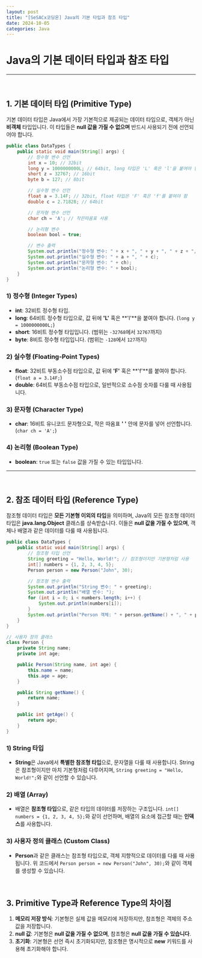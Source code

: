 ```yaml
---
layout: post  
title: "[SeSACx코딩온] Java의 기본 타입과 참조 타입"  
date: 2024-10-05 
categories: Java
---
```


# Java의 기본 데이터 타입과 참조 타입

<hr>
<br>

## 1. 기본 데이터 타입 (Primitive Type)

기본 데이터 타입은 Java에서 가장 기본적으로 제공되는 데이터 타입으로, 객체가 아닌 **비객체** 타입입니다. 이 타입들은 **null 값을 가질 수 없으며** 반드시 사용되기 전에 선언되어야 합니다.

```java
public class DataTypes {
    public static void main(String[] args) {
        // 정수형 변수 선언
        int x = 10; // 32bit
        long y = 1000000000L; // 64bit, long 타입은 'L' 혹은 'l'을 붙여야 함
        short z = 32767; // 16bit
        byte b = 127; // 8bit

        // 실수형 변수 선언
        float a = 3.14F; // 32bit, float 타입은 'F' 혹은 'f'를 붙여야 함
        double c = 2.71828; // 64bit

        // 문자형 변수 선언
        char ch = 'A'; // 작은따옴표 사용

        // 논리형 변수
        boolean bool = true;

        // 변수 출력
        System.out.println("정수형 변수: " + x + ", " + y + ", " + z + ", " + b);
        System.out.println("실수형 변수: " + a + ", " + c);
        System.out.println("문자형 변수: " + ch);
        System.out.println("논리형 변수: " + bool);
    }
}
```

### 1) 정수형 (Integer Types)
- **int**: 32비트 정수형 타입.
- **long**: 64비트 정수형 타입으로, 값 뒤에 **'L'** 혹은 **'l'**을 붙여야 합니다. (`long y = 1000000000L;`)
- **short**: 16비트 정수형 타입입니다. (범위는 `-32768`에서 `32767`까지)
- **byte**: 8비트 정수형 타입입니다. (범위는 `-128`에서 `127`까지)

### 2) 실수형 (Floating-Point Types)
- **float**: 32비트 부동소수점 타입으로, 값 뒤에 **'F'** 혹은 **'f'**를 붙여야 합니다. (`float a = 3.14F;`)
- **double**: 64비트 부동소수점 타입으로, 일반적으로 소수점 숫자를 다룰 때 사용됩니다.

### 3) 문자형 (Character Type)
- **char**: 16비트 유니코드 문자형으로, 작은 따옴표 **' '** 안에 문자를 넣어 선언합니다. (`char ch = 'A';`)

### 4) 논리형 (Boolean Type)
- **boolean**: `true` 또는 `false` 값을 가질 수 있는 타입입니다.

<hr>
<br>

## 2. 참조 데이터 타입 (Reference Type)

참조형 데이터 타입은 **모든 기본형 이외의 타입**을 의미하며, Java의 모든 참조형 데이터 타입은 **java.lang.Object** 클래스를 상속받습니다. 이들은 **null 값을 가질 수 있으며**, 객체나 배열과 같은 데이터를 다룰 때 사용됩니다.

```java
public class DataTypes {
    public static void main(String[] args) {
        // 참조형 타입 선언
        String greeting = "Hello, World!"; // 참조형이지만 기본형처럼 사용
        int[] numbers = {1, 2, 3, 4, 5};
        Person person = new Person("John", 30);

        // 참조형 변수 출력
        System.out.println("String 변수: " + greeting);
        System.out.println("배열 변수: ");
        for (int i = 0; i < numbers.length; i++) {
            System.out.println(numbers[i]);
        }
        System.out.println("Person 객체: " + person.getName() + ", " + person.getAge());
    }
}

// 사용자 정의 클래스
class Person {
    private String name;
    private int age;

    public Person(String name, int age) {
        this.name = name;
        this.age = age;
    }

    public String getName() {
        return name;
    }

    public int getAge() {
        return age;
    }
}
```

### 1) String 타입
- **String**은 Java에서 **특별한 참조형 타입**으로, 문자열을 다룰 때 사용합니다. String은 참조형이지만 마치 기본형처럼 다루어지며, `String greeting = "Hello, World!";`와 같이 선언할 수 있습니다.

### 2) 배열 (Array)
- 배열은 **참조형 타입**으로, 같은 타입의 데이터를 저장하는 구조입니다. `int[] numbers = {1, 2, 3, 4, 5};`와 같이 선언하며, 배열의 요소에 접근할 때는 **인덱스**를 사용합니다.

### 3) 사용자 정의 클래스 (Custom Class)
- **Person**과 같은 클래스는 참조형 타입으로, 객체 지향적으로 데이터를 다룰 때 사용됩니다. 위 코드에서 `Person person = new Person("John", 30);`와 같이 객체를 생성할 수 있습니다.

<br>

## 3. Primitive Type과 Reference Type의 차이점

1. **메모리 저장 방식**: 기본형은 실제 값을 메모리에 저장하지만, 참조형은 객체의 주소값을 저장합니다.
2. **null 값**: 기본형은 **null 값을 가질 수 없으며**, 참조형은 **null 값을 가질 수 있습니다**.
3. **초기화**: 기본형은 선언 즉시 초기화되지만, 참조형은 명시적으로 **new** 키워드를 사용해 초기화해야 합니다.